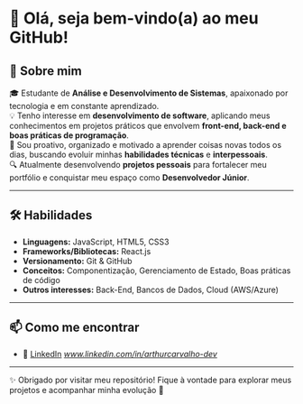# 👋 Olá, seja bem-vindo(a) ao meu GitHub!  

## 📖 Sobre mim  
🎓 Estudante de **Análise e Desenvolvimento de Sistemas**, apaixonado por tecnologia e em constante aprendizado.  
💡 Tenho interesse em **desenvolvimento de software**, aplicando meus conhecimentos em projetos práticos que envolvem **front-end, back-end e boas práticas de programação**.  
🚀 Sou proativo, organizado e motivado a aprender coisas novas todos os dias, buscando evoluir minhas **habilidades técnicas** e **interpessoais**.  
🔍 Atualmente desenvolvendo **projetos pessoais** para fortalecer meu portfólio e conquistar meu espaço como **Desenvolvedor Júnior**.  

---

## 🛠️ Habilidades  
- **Linguagens:** JavaScript, HTML5, CSS3  
- **Frameworks/Bibliotecas:** React.js  
- **Versionamento:** Git & GitHub  
- **Conceitos:** Componentização, Gerenciamento de Estado, Boas práticas de código  
- **Outros interesses:** Back-End, Bancos de Dados, Cloud (AWS/Azure)  

---

## 📫 Como me encontrar  
- 💼 [LinkedIn](https://www.linkedin.com/) *www.linkedin.com/in/arthurcarvalho-dev*  

---

✨ Obrigado por visitar meu repositório! Fique à vontade para explorar meus projetos e acompanhar minha evolução 🚀  
